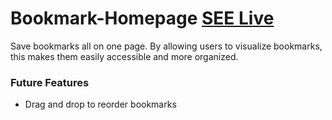 # Bookmark-Homepage [SEE Live](https://unachoza.github.io/Bookmark-Homepage/)

Save bookmarks all on one page. By allowing users to visualize bookmarks, this makes them easily accessible and more organized.

### Future Features

- Drag and drop to reorder bookmarks
